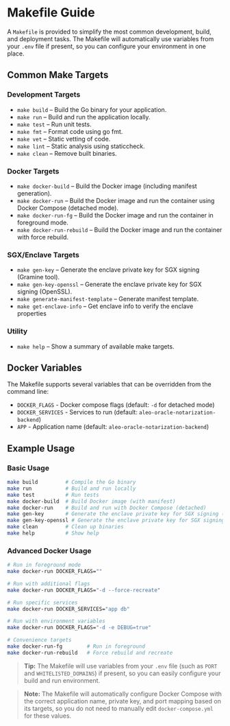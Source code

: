 # Makefile Guide

A `Makefile` is provided to simplify the most common development, build, and deployment tasks. The Makefile will automatically use variables from your `.env` file if present, so you can configure your environment in one place.

## Common Make Targets

### Development Targets
- `make build`         – Build the Go binary for your application.
- `make run`           – Build and run the application locally.
- `make test`          – Run unit tests.
- `make fmt`           – Format code using go fmt.
- `make vet`           – Static vetting of code.
- `make lint`          – Static analysis using staticcheck.
- `make clean`         – Remove built binaries.

### Docker Targets
- `make docker-build`  – Build the Docker image (including manifest generation).
- `make docker-run`    – Build the Docker image and run the container using Docker Compose (detached mode).
- `make docker-run-fg` – Build the Docker image and run the container in foreground mode.
- `make docker-run-rebuild` – Build the Docker image and run the container with force rebuild.

### SGX/Enclave Targets
- `make gen-key`         – Generate the enclave private key for SGX signing (Gramine tool).
- `make gen-key-openssl` – Generate the enclave private key for SGX signing (OpenSSL).
- `make generate-manifest-template` – Generate manifest template.
- `make get-enclave-info` – Get enclave info to verify the enclave properties

### Utility
- `make help`          – Show a summary of available make targets.

## Docker Variables

The Makefile supports several variables that can be overridden from the command line:

- `DOCKER_FLAGS` - Docker compose flags (default: `-d` for detached mode)
- `DOCKER_SERVICES` - Services to run (default: `aleo-oracle-notarization-backend`)
- `APP` - Application name (default: `aleo-oracle-notarization-backend`)

## Example Usage

### Basic Usage
```sh
make build         # Compile the Go binary
make run           # Build and run locally
make test          # Run tests
make docker-build  # Build Docker image (with manifest)
make docker-run    # Build and run with Docker Compose (detached)
make gen-key       # Generate the enclave private key for SGX signing (Gramine tool)
make gen-key-openssl # Generate the enclave private key for SGX signing (OpenSSL)
make clean         # Clean up binaries
make help          # Show help
```

### Advanced Docker Usage
```sh
# Run in foreground mode
make docker-run DOCKER_FLAGS=""

# Run with additional flags
make docker-run DOCKER_FLAGS="-d --force-recreate"

# Run specific services
make docker-run DOCKER_SERVICES="app db"

# Run with environment variables
make docker-run DOCKER_FLAGS="-d -e DEBUG=true"

# Convenience targets
make docker-run-fg        # Run in foreground
make docker-run-rebuild   # Force rebuild and recreate
```

> **Tip:** The Makefile will use variables from your `.env` file (such as `PORT` and `WHITELISTED_DOMAINS`) if present, so you can easily configure your build and run environment.

> **Note:** The Makefile will automatically configure Docker Compose with the correct application name, private key, and port mapping based on its targets, so you do not need to manually edit `docker-compose.yml` for these values. 